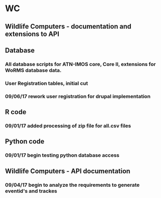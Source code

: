 
# WC
## Wildlife Computers - documentation and extensions to API

## Database
### All database scripts for ATN-IMOS core, Core II, extensions for WoRMS database data.
### User Registration tables, initial cut
### 09/06/17 rework user registration for drupal implementation

## R code
### 09/01/17 added processing of zip file for all.csv files

## Python code
### 09/01/17 begin testing python database access

## Wildlife Computers - API documentation
### 09/04/17 begin to analyze the requirements to generate eventid's and trackes


